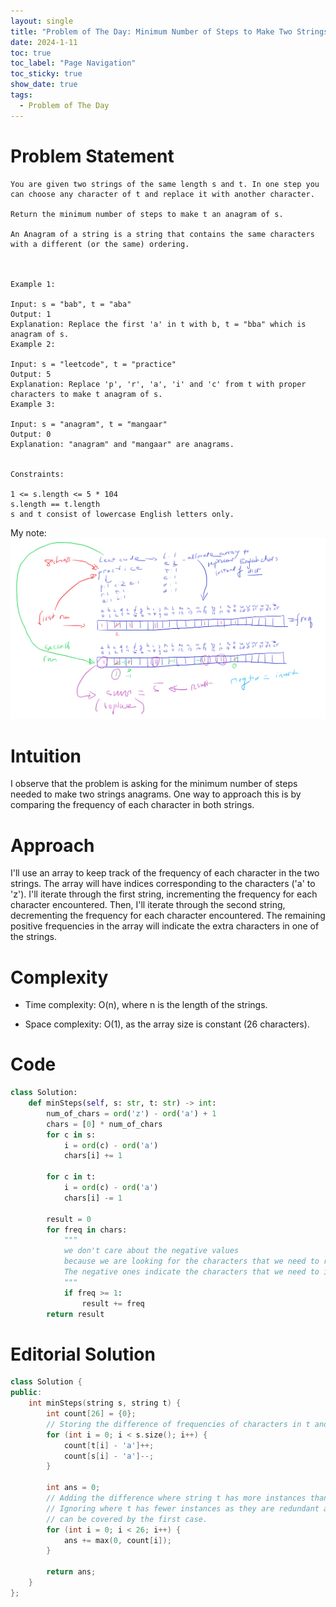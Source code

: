 ```yaml
---
layout: single
title: "Problem of The Day: Minimum Number of Steps to Make Two Strings Anagram"
date: 2024-1-11
toc: true
toc_label: "Page Navigation"
toc_sticky: true
show_date: true
tags:
  - Problem of The Day
---
```

# Problem Statement
```
You are given two strings of the same length s and t. In one step you can choose any character of t and replace it with another character.

Return the minimum number of steps to make t an anagram of s.

An Anagram of a string is a string that contains the same characters with a different (or the same) ordering.

 

Example 1:

Input: s = "bab", t = "aba"
Output: 1
Explanation: Replace the first 'a' in t with b, t = "bba" which is anagram of s.
Example 2:

Input: s = "leetcode", t = "practice"
Output: 5
Explanation: Replace 'p', 'r', 'a', 'i' and 'c' from t with proper characters to make t anagram of s.
Example 3:

Input: s = "anagram", t = "mangaar"
Output: 0
Explanation: "anagram" and "mangaar" are anagrams. 
 

Constraints:

1 <= s.length <= 5 * 104
s.length == t.length
s and t consist of lowercase English letters only.
```

My note:
[![note](/assets/images/2024-01-13_00-20-10-problem-of-the-day-note.png)](/assets/images/2024-01-13_00-20-10-problem-of-the-day-note.png)

# Intuition
I observe that the problem is asking for the minimum number of steps needed to make two strings anagrams. One way to approach this is by comparing the frequency of each character in both strings.

# Approach
I'll use an array to keep track of the frequency of each character in the two strings. The array will have indices corresponding to the characters ('a' to 'z'). I'll iterate through the first string, incrementing the frequency for each character encountered. Then, I'll iterate through the second string, decrementing the frequency for each character encountered. The remaining positive frequencies in the array will indicate the extra characters in one of the strings.

# Complexity
- Time complexity:
O(n), where n is the length of the strings.

- Space complexity:
O(1), as the array size is constant (26 characters).

# Code
```python
class Solution:
    def minSteps(self, s: str, t: str) -> int:
        num_of_chars = ord('z') - ord('a') + 1
        chars = [0] * num_of_chars
        for c in s:
            i = ord(c) - ord('a')
            chars[i] += 1

        for c in t:
            i = ord(c) - ord('a')
            chars[i] -= 1
        
        result = 0
        for freq in chars:
            """
            we don't care about the negative values 
            because we are looking for the characters that we need to replace. 
            The negative ones indicate the characters that we need to insert.
            """
            if freq >= 1:
                result += freq
        return result

```

# Editorial Solution
```cpp
class Solution {
public:
    int minSteps(string s, string t) {
        int count[26] = {0};
        // Storing the difference of frequencies of characters in t and s.
        for (int i = 0; i < s.size(); i++) {
            count[t[i] - 'a']++;
            count[s[i] - 'a']--;
        }

        int ans = 0;
        // Adding the difference where string t has more instances than s.
        // Ignoring where t has fewer instances as they are redundant and
        // can be covered by the first case.
        for (int i = 0; i < 26; i++) {
            ans += max(0, count[i]);
        }
        
        return ans;
    }
};
```